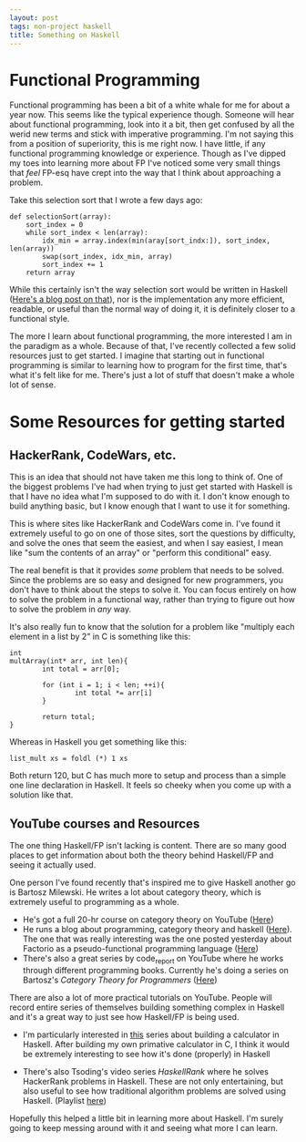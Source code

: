 ```yaml
---
layout: post
tags: non-project haskell
title: Something on Haskell
---
```



# Functional Programming

Functional programming has been a bit of a white whale for me for about a year now.
This seems like the typical experience though.  Someone will hear about functional
programming, look into it a bit, then get confused by all the werid new terms and
stick with imperative programming.  I'm not saying this from a position of
superiority, this is me right now.  I have little, if any functional programming
knowledge or experience. Though as I've dipped my toes into learning more about FP
I've noticed some very small things that *feel* FP-esq have crept into the way that
I think about approaching a problem.

Take this selection sort that I wrote a few days ago:

    def selectionSort(array):
        sort_index = 0
        while sort_index < len(array):
            idx_min = array.index(min(aray[sort_indx:]), sort_index, len(array))
            swap(sort_index, idx_min, array)
            sort_index += 1
        return array

While this certainly isn't the way selection sort would be written in Haskell
([Here's a blog post on that](https://adrians-blog.com/2020/08/02/selection-sort-building-a-basic-algorithm-in-haskell/)), nor is the implementation any more efficient,
readable, or useful than the normal way of doing it, it is definitely closer
to a functional style.

The more I learn about functional programming, the more interested I am in the
paradigm as a whole.  Because of that, I've recently collected a few solid
resources just to get started.  I imagine that starting out in functional
programming is similar to learning how to program for the first time, that's
what it's felt like for me.  There's just a lot of stuff that doesn't make
a whole lot of sense.


# Some Resources for getting started


## HackerRank, CodeWars, etc.

This is an idea that should not have taken me this long to think of.
One of the biggest problems I've had when trying to just get started with
Haskell is that I have no idea what I'm supposed to do with it.  I don't
know enough to build anything basic, but I know enough that I want to use
it for something.

This is where sites like HackerRank and CodeWars come in.  I've found it
extremely useful to go on one of those sites, sort the questions by difficulty,
and solve the ones that seem the easiest, and when I say easiest, I mean like
"sum the contents of an array" or "perform this conditional" easy.

The real benefit is that it provides *some* problem that needs to be solved.
Since the problems are so easy and designed for new programmers, you don't
have to think about the steps to solve it.  You can focus entirely on how
to solve the problem in a functional way, rather than trying to figure out
how to solve the problem in *any* way.

It's also really fun to know that the solution for a problem like "multiply
each element in a list by 2" in C is something like this:

    int
    multArray(int* arr, int len){
            int total = arr[0];

            for (int i = 1; i < len; ++i){
                    int total *= arr[i]
            }

            return total;
    }

Whereas in Haskell you get something like this:

    list_mult xs = foldl (*) 1 xs

Both return 120, but C has much more to setup and process than a simple one line
declaration in Haskell.  It feels so cheeky when you come up with a solution like that.


## YouTube courses and Resources

The one thing Haskell/FP isn't lacking is content.  There are so many good places to get
information about both the theory behind Haskell/FP and seeing it actually used.

One person I've found recently that's inspired me to give Haskell another go is Bartosz
Milewski.  He writes a lot about category theory, which is extremely useful to programming
as a whole.

-   He's got a full 20-hr course on category theory on YouTube ([Here](https://www.youtube.com/watch?v=I8LbkfSSR58))
-   He runs a blog about programming, category theory and haskell
    ([Here](https://bartoszmilewski.com/)).  The one that was really interesting was the one posted
    yesterday about Factorio as a pseudo-functional programming language
    ([Here](https://bartoszmilewski.com/2021/02/16/functorio/))
-   There's also a great series by code<sub>report</sub> on YouTube where he works
    through different programming books.  Currently he's doing a series
    on Bartosz's *Category Theory for Programmers* ([Here](https://www.youtube.com/watch?v=SmXB2K_5lcA))

There are also a lot of more practical tutorials on YouTube.  People will
record entire series of themselves building something complex in Haskell
and it's a great way to just see how Haskell/FP is being used.

-   I'm particularly interested in [this](https://www.youtube.com/watch?v=9AllRc64pVE) series about building a calculator
    in Haskell.  After building my own primative calculator in C, I think
    it would be extremely interesting to see how it's done (properly) in
    Haskell

-   There's also Tsoding's video series *HaskellRank* where he solves HackerRank
    problems in Haskell.  These are not only entertaining, but also useful to
    see how traditional algorithm problems are solved using Haskell.
    (Playlist [here](https://www.youtube.com/playlist?list=PLguYJK7ydFE4aS8fq4D6DqjF6qsysxTnx))

Hopefully this helped a little bit in learning more about Haskell.  I'm surely going
to keep messing around with it and seeing what more I can learn.
